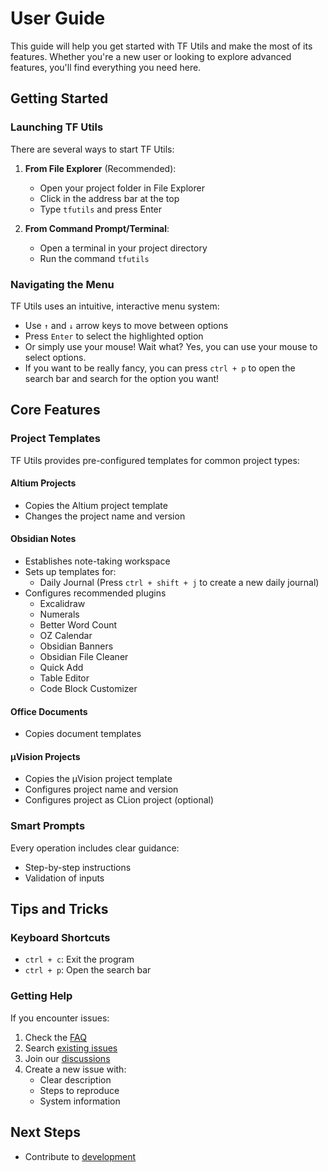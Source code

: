 # User Guide

This guide will help you get started with TF Utils and make the most of its features. Whether you're a new user or
looking to explore advanced features, you'll find everything you need here.

## Getting Started

### Launching TF Utils

There are several ways to start TF Utils:

1. **From File Explorer** (Recommended):
    - Open your project folder in File Explorer
    - Click in the address bar at the top
    - Type `tfutils` and press Enter

2. **From Command Prompt/Terminal**:
    - Open a terminal in your project directory
    - Run the command `tfutils`

### Navigating the Menu

TF Utils uses an intuitive, interactive menu system:

- Use `↑` and `↓` arrow keys to move between options
- Press `Enter` to select the highlighted option
- Or simply use your mouse! Wait what? Yes, you can use your mouse to select options.
- If you want to be really fancy, you can press `ctrl + p` to open the search bar and search for the option you want!

## Core Features

### Project Templates

TF Utils provides pre-configured templates for common project types:

#### Altium Projects

- Copies the Altium project template
- Changes the project name and version

#### Obsidian Notes

- Establishes note-taking workspace
- Sets up templates for:
  - Daily Journal (Press `ctrl + shift + j` to create a new daily journal)
- Configures recommended plugins
  - Excalidraw
  - Numerals
  - Better Word Count
  - OZ Calendar
  - Obsidian Banners
  - Obsidian File Cleaner
  - Quick Add
  - Table Editor
  - Code Block Customizer

#### Office Documents

- Copies document templates

#### µVision Projects

- Copies the µVision project template
- Configures project name and version
- Configures project as CLion project (optional)

### Smart Prompts

Every operation includes clear guidance:

- Step-by-step instructions
- Validation of inputs

## Tips and Tricks

### Keyboard Shortcuts

- `ctrl + c`: Exit the program
- `ctrl + p`: Open the search bar

### Getting Help

If you encounter issues:

1. Check the [FAQ](https://github.com/ImGajeed76/tfUtils/wiki/FAQ)
2. Search [existing issues](https://github.com/ImGajeed76/tfUtils/issues)
3. Join our [discussions](https://github.com/ImGajeed76/tfUtils/discussions)
4. Create a new issue with:
    - Clear description
    - Steps to reproduce
    - System information

## Next Steps

- Contribute to [development](development/getting-started.md)
